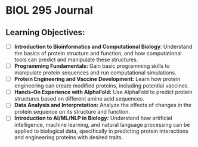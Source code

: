 # BIOL 295 Journal
## Learning Objectives:
- [ ] **Introduction to Bioinformatics and Computational Biology**: Understand the basics of protein structure and function, and how computational tools can predict and manipulate these structures.
- [ ] **Programming Fundamentals:** Gain basic programming skills to manipulate protein sequences and run computational simulations.
- [ ] **Protein Engineering and Vaccine Development:** Learn how protein engineering can create modified proteins, including potential vaccines.
- [ ] **Hands-On Experience with AlphaFold:** Use AlphaFold to predict protein structures based on different amino acid sequences.
- [ ] **Data Analysis and Interpretation:** Analyze the effects of changes in the protein sequence on its structure and function.
- [ ] **Introduction to AI/ML/NLP in Biology:** Understand how artificial intelligence, machine learning, and natural language processing can be applied to biological data, specifically in predicting protein interactions and engineering proteins with desired traits.
